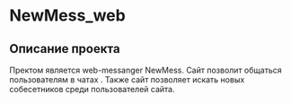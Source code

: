 # NewMess_web
 
## Описание проекта
Пректом является web-messanger NewMess. Сайт позволит общаться пользователям в чатах . Также  сайт позволяет искать новых собесетников среди пользователей сайта.
